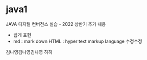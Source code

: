 # java1
JAVA 디지털 컨버전스 실습 - 2022 상반기
추가 내용
* 쉽게 표현
* md : mark down
HTML : hyper text markup language
수정수정

김나영김나영김나영
히히